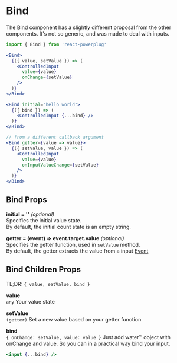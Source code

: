 # Bind

The Bind component has a slightly different proposal from the other components. It's not so generic, and was made to deal with inputs.

```js
import { Bind } from 'react-powerplug'
``` 

```jsx
<Bind>
  {({ value, setValue }) => (
    <ControlledInput
      value={value}
      onChange={setValue}
    />
  )}
</Bind>
``` 

```jsx
<Bind initial="hello world">
  {({ bind }) => (
    <ControlledInput {...bind} />
  )}
</Bind>
``` 

```jsx
// from a different callback argument
<Bind getter={value => value}>
  {({ setValue, value }) => (
    <ControlledInput
      value={value}
      onInputValueChange={setValue}
    />
  )}
</Bind>
```

## Bind Props

**initial = ''** *(optional)*  
Specifies the initial value state.  
By default, the initial count state is an empty string.

**getter = (event) => event.target.value** *(optional)*  
Specifies the getter function, used in `setValue` method.  
By default, the getter extracts the value from a input [Event](https://www.w3schools.com/jsref/dom_obj_event.asp)

## Bind Children Props

TL;DR: `{ value, setValue, bind }`

**value**  
`any`
Your value state

**setValue**  
`(getter)`
Set a new value based on your getter function

**bind**  
`{ onChange: setValue, value: value }`
Just add water™ object with onChange and value. So you can in a practical way bind your input.
```jsx
<input {...bind} />
``` 
